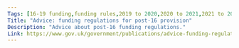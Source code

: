 ```yaml
---
Tags: [16-19 funding,funding rules,2019 to 2020,2020 to 2021,2021 to 2022]
Title: "Advice: funding regulations for post-16 provision"
Description: "Advice about post-16 funding regulations."
Link: https://www.gov.uk/government/publications/advice-funding-regulations-for-post-16-provision
---
```

